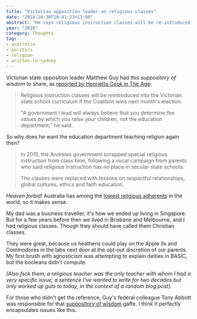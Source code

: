 ```yaml
---
title: "Victorian opposition leader on religious classes"
date: "2018-10-30T10:41:23+11:00"
abstract: "He says religious instruction classes will be re-introduced."
year: "2018"
category: Thoughts
tag:
- australia
- politics
- religion
- written-in-sydney
---
```

Victorian state opposition leader Matthew Guy had this *suppository of wisdom* to share, as [reported by Henrietta Cook in The Age]:

> Religious instruction classes will be reintroduced into the Victorian state school curriculum if the Coalition wins next month's election.
> 
> "A government I lead will always believe that you determine the values by which you raise your children, not the education department," he said.

So why does he want the education department teaching religion again then?

> In 2015, the Andrews government scrapped special religious instruction from class time, following a vocal campaign from parents who said religious instruction has no place in secular state schools.
> 
> The classes were replaced with lessons on respectful relationships, global cultures, ethics and faith education.

*Heaven forbid!* Australia has among the [lowest religious adherents] in the world, so it makes sense.

My dad was a business traveller, it's how we ended up living in Singapore. But for a few years before then we lived in Brisbane and Melbourne, and I had religious classes. Though they should have called them Christian classes.

They were great, because us heathens could play on the Apple IIs and Commodores in the labs next door at the opt-out discretion of our parents. My first brush with agnosticism was attempting to explain deities in BASIC, but the booleans didn't compute.

*(Also fsck them, a religious teacher was the only teacher with whom I had a very specific issue; a sentence I've wanted to write for two decades but only worked up guts to today, in the context of a random blog post).*

For those who didn't get the reference, Guy's federal colleague Tony Abbott was responsible for that [suppository of wisdom] gaffe. I think it perfectly encapsulates issues like this.

[reported by Henrietta Cook in The Age]: https://www.theage.com.au/national/victoria/coalition-vows-to-reinstate-religious-instruction-in-state-schools-20181029-p50cpr.html
[suppository of wisdom]: http://edition.cnn.com/2013/08/12/world/asia/australia-abbott-suppository-gaffe/index.html
[lowest religious adherents]: https://en.wikipedia.org/wiki/Irreligion_in_Australia

